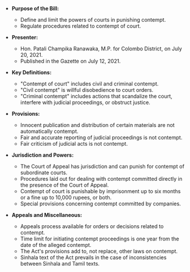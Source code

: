 - **Purpose of the Bill:**
  - Define and limit the powers of courts in punishing contempt.
  - Regulate procedures related to contempt of court.

- **Presenter:** 
  - Hon. Patali Champika Ranawaka, M.P. for Colombo District, on July 20, 2021.
  - Published in the Gazette on July 12, 2021.

- **Key Definitions:**
  - "Contempt of court" includes civil and criminal contempt.
  - "Civil contempt" is willful disobedience to court orders.
  - "Criminal contempt" includes actions that scandalize the court, interfere with judicial proceedings, or obstruct justice.

- **Provisions:**
  - Innocent publication and distribution of certain materials are not automatically contempt.
  - Fair and accurate reporting of judicial proceedings is not contempt.
  - Fair criticism of judicial acts is not contempt.

- **Jurisdiction and Powers:**
  - The Court of Appeal has jurisdiction and can punish for contempt of subordinate courts.
  - Procedures laid out for dealing with contempt committed directly in the presence of the Court of Appeal.
  - Contempt of court is punishable by imprisonment up to six months or a fine up to 10,000 rupees, or both.
  - Special provisions concerning contempt committed by companies.

- **Appeals and Miscellaneous:**
  - Appeals process available for orders or decisions related to contempt.
  - Time limit for initiating contempt proceedings is one year from the date of the alleged contempt.
  - The Act's provisions add to, not replace, other laws on contempt.
  - Sinhala text of the Act prevails in the case of inconsistencies between Sinhala and Tamil texts.